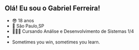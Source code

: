 ##  Olá! Eu sou o Gabriel Ferreira!

- 😎 18 anos
- 📍 São Paulo,SP
- 👨🏽‍💻 Cursando Análise e Desenvolvimento de Sistemas 1/4
- 
-  Sometimes you win, sometimes you learn.

